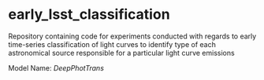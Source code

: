 # early_lsst_classification
Repository containing code for experiments conducted with regards to early time-series classification of light curves to identify type of each astronomical source responsible for a particular light curve emissions

Model Name: *DeepPhotTrans*
